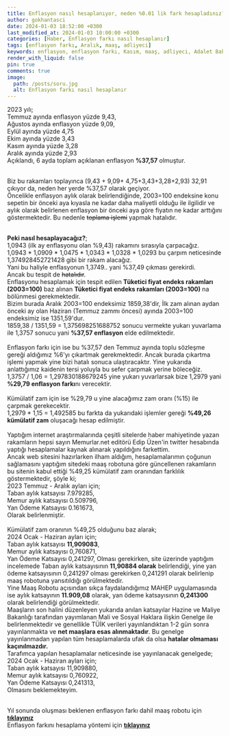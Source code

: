 ```yaml
---
title: Enflasyon nasıl hesaplanıyor, neden %0.01 lik fark hesapladınız?
author: gokhantasci
date: 2024-01-03 18:52:00 +0300
last_modified_at: 2024-01-03 10:00:00 +0300
categories: [Haber, Enflasyon farkı nasıl hesaplanır]
tags: [enflasyon farkı, Aralık, maaş, adliyeci]
keywords: enflasyon, enflasyon farkı, Kasım, maaş, adliyeci, Adalet Bakanlığı
render_with_liquid: false
pin: true
comments: true
image:
  path: /posts/soru.jpg
  alt: Enflasyon farkı nasıl hesaplanır
---
```


2023 yılı;
<br>Temmuz ayında enflasyon yüzde 9,43,
<br>Ağustos ayında enflasyon yüzde 9,09,
<br>Eylül ayında yüzde 4,75
<br>Ekim ayında yüzde 3,43
<br>Kasım ayında yüzde 3,28
<br>Aralık ayında yüzde 2,93
<br>Açıklandı, 6 ayda toplam açıklanan enflasyon **%37,57** olmuştur.

<br>Biz bu rakamları toplayınca (9,43 + 9,09+ 4,75+3,43+3,28+2,93) 32,91 çıkıyor da, neden her yerde %37,57 olarak geçiyor.
<br>Öncelikle enflasyon aylık olarak belirlendiğinde, 2003=100 endeksine konu sepetin bir önceki aya kıyasla ne kadar daha maliyetli olduğu ile ilgilidir ve aylık olarak belirlenen enflasyon bir önceki aya göre fiyatın ne kadar arttığını göstermektedir. Bu nedenle ~~toplama işlemi~~ yapmak hatalıdır.

**<br>Peki nasıl hesaplayacağız?**;
<br>1,0943 (ilk ay enflasyonu olan %9,43) rakamını sırasıyla çarpacağız.
<br>1,0943 * 1,0909 * 1,0475 * 1,0343 * 1,0328 * 1,0293 bu çarpım neticesinde 1,374928452721428 gibi bir rakam alacağız.
<br>Yani bu haliyle enflasyonun 1,3749.. yani %37,49 çıkması gerekirdi. 
<br>Ancak bu tespit de ~~hatalıdır~~. 
<br>Enflasyonu hesaplamak için tespit edilen **Tüketici fiyat endeks rakamları (2003=100)** baz alınan **Tüketici fiyat endeks rakamları (2003=100)** na bölünmesi gerekmektedir.
<br>Bizim burada Aralık 2003=100 endeksimiz 1859,38'dir, İlk zam alınan aydan önceki ay olan Haziran (Temmuz zammı öncesi) ayında 2003=100 endeksimiz ise 1351,59'dur. 
<br>1859,38 / 1351,59 = 1,375698251688752 sonucu vermekte yukarı yuvarlama ile 1,3757 sonucu yani **%37,57 enflasyon** elde edilmektedir. 
<br>
<br>Enflasyon farkı için ise bu %37,57 den Temmuz ayında toplu sözleşme gereği aldığımız %6'yı çıkartmak gerekmektedir. Ancak burada çıkartma işlemi yapmak yine bizi hatalı sonuca ulaştıracaktır. Yine yukarıda anlattığımız kaidenin tersi yoluyla bu sefer çarpmak yerine böleceğiz. 
<br>1,3757 / 1,06 = 1,297830188679245 yine yukarı yuvarlarsak bize 1,2979 yani **%29,79 enflasyon farkı**nı verecektir.
<br>
<br>Kümülatif zam için ise %29,79 u yine alacağımız zam oranı (%15) ile çarpmak gerekecektir.
<br>1,2979 * 1,15 = 1,492585 bu farkta da yukarıdaki işlemler gereği **%49,26 kümülatif zam** oluşacağı hesap edilmiştir.
<br>
<br>Yaptığım internet araştırmalarında çeşitli sitelerde haber mahiyetinde yazan rakamların hepsi sayın Memurlar.net editörü Edip Üzen'in twitter hesabında yaptığı hesaplamalar kaynak alınarak yapıldığını farkettim.
<br>Ancak web sitesini hazırlarken ilham aldığım, hesaplamalarımın çoğunun sağlamasını yaptığım sitedeki maaş robotuna göre güncellenen rakamların bu sitenin kabul ettiği %49,25 kümülatif zam oranından farklılık göstermektedir, şöyle ki;
<br>2023 Temmuz - Aralık ayları için;
<br>Taban aylık katsayısı 7.979285,
<br>Memur aylık katsayısı 0.509796,
<br>Yan Ödeme Katsayısı 0.161673,
<br>Olarak belirlenmiştir. 
<br>
<br>Kümülatif zam oranının %49,25 olduğunu baz alarak; 
<br>2024 Ocak - Haziran ayları için;
<br>Taban aylık katsayısı **11,909083**,
<br>Memur aylık katsayısı 0,760871,
<br>Yan Ödeme Katsayısı 0,241297,
Olması gerekirken, site üzerinde yaptığım incelemede Taban aylık katsayısının **11,90884 olarak** belirlendiği, yine yan ödeme katsayısının 0,241297 olması gerekirken 0,241291 olarak belirlenip maaş robotuna yansıtıldığı görülmektedir. 
<br>Yine Maaş Robotu açısından sıkça faydalandığımız MAHEP uygulamasında ise aylık katsayının **11.909,08** olarak, yan ödeme katsayısının **0,241300** olarak belirlendiği görülmektedir.
<br>Maaşların son halini düzenleyen yukarıda anılan katsayılar Hazine ve Maliye Bakanlığı tarafından yayımlanan Mali ve Sosyal Haklara ilişkin Genelge ile belirlenmektedir ve genellikle TÜİK verileri yayınlandıktan 1-2 gün sonra yayınlanmakta ve **net maaşlara esas alınmaktadır**. Bu genelge yayınlanmadan yapılan tüm hesaplamalarda ufak da olsa **hatalar olmaması kaçınılmazdır.**
<br>Tarafımca yapılan hesaplamalar neticesinde ise yayınlanacak genelgede;
<br>2024 Ocak - Haziran ayları için;
<br>Taban aylık katsayısı 11,909880,
<br>Memur aylık katsayısı 0,760922,
<br>Yan Ödeme Katsayısı 0,241313,
<br>Olmasını beklemekteyim. 

<br>Yıl sonunda oluşması beklenen enflasyon farkı dahil maaş robotu için [**tıklayınız**](https://adliyeci.com.tr/maasyeni/) 
<br>Enflasyon farkını hesaplama yöntemi için [**tıklayınız**](https://adliyeci.com.tr/enflasyonfarki/) 
